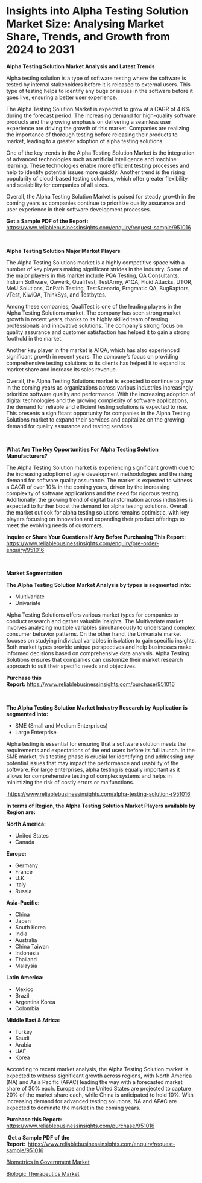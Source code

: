 <p><h1>Insights into Alpha Testing Solution Market Size: Analysing Market Share, Trends, and Growth from 2024 to 2031</h1></p><p><strong>Alpha Testing Solution Market Analysis and Latest Trends</strong></p>
<p><p>Alpha testing solution is a type of software testing where the software is tested by internal stakeholders before it is released to external users. This type of testing helps to identify any bugs or issues in the software before it goes live, ensuring a better user experience.</p><p>The Alpha Testing Solution Market is expected to grow at a CAGR of 4.6% during the forecast period. The increasing demand for high-quality software products and the growing emphasis on delivering a seamless user experience are driving the growth of this market. Companies are realizing the importance of thorough testing before releasing their products to market, leading to a greater adoption of alpha testing solutions.</p><p>One of the key trends in the Alpha Testing Solution Market is the integration of advanced technologies such as artificial intelligence and machine learning. These technologies enable more efficient testing processes and help to identify potential issues more quickly. Another trend is the rising popularity of cloud-based testing solutions, which offer greater flexibility and scalability for companies of all sizes.</p><p>Overall, the Alpha Testing Solution Market is poised for steady growth in the coming years as companies continue to prioritize quality assurance and user experience in their software development processes.</p></p>
<p><strong>Get a Sample PDF of the Report:&nbsp;</strong> <a href="https://www.reliablebusinessinsights.com/enquiry/request-sample/951016">https://www.reliablebusinessinsights.com/enquiry/request-sample/951016</a></p>
<p>&nbsp;</p>
<p><strong>Alpha Testing Solution Major Market Players</strong></p>
<p><p>The Alpha Testing Solutions market is a highly competitive space with a number of key players making significant strides in the industry. Some of the major players in this market include PQA Testing, QA Consultants, Indium Software, Qawerk, QualiTest, TestArmy, A1QA, Fluid Attacks, UTOR, MeU Solutions, OnPath Testing, TestScenario, Pragmatic QA, BugRaptors, vTest, KiwiQA, ThinkSys, and Testbytes.</p><p>Among these companies, QualiTest is one of the leading players in the Alpha Testing Solutions market. The company has seen strong market growth in recent years, thanks to its highly skilled team of testing professionals and innovative solutions. The company’s strong focus on quality assurance and customer satisfaction has helped it to gain a strong foothold in the market.</p><p>Another key player in the market is A1QA, which has also experienced significant growth in recent years. The company’s focus on providing comprehensive testing solutions to its clients has helped it to expand its market share and increase its sales revenue.</p><p>Overall, the Alpha Testing Solutions market is expected to continue to grow in the coming years as organizations across various industries increasingly prioritize software quality and performance. With the increasing adoption of digital technologies and the growing complexity of software applications, the demand for reliable and efficient testing solutions is expected to rise. This presents a significant opportunity for companies in the Alpha Testing Solutions market to expand their services and capitalize on the growing demand for quality assurance and testing services.</p></p>
<p>&nbsp;</p>
<p><strong>What Are The Key Opportunities For Alpha Testing Solution Manufacturers?</strong></p>
<p><p>The Alpha Testing Solution market is experiencing significant growth due to the increasing adoption of agile development methodologies and the rising demand for software quality assurance. The market is expected to witness a CAGR of over 10% in the coming years, driven by the increasing complexity of software applications and the need for rigorous testing. Additionally, the growing trend of digital transformation across industries is expected to further boost the demand for alpha testing solutions. Overall, the market outlook for alpha testing solutions remains optimistic, with key players focusing on innovation and expanding their product offerings to meet the evolving needs of customers.</p></p>
<p><strong>Inquire or Share Your Questions If Any Before Purchasing This Report:</strong> <a href="https://www.reliablebusinessinsights.com/enquiry/pre-order-enquiry/951016">https://www.reliablebusinessinsights.com/enquiry/pre-order-enquiry/951016</a></p>
<p>&nbsp;</p>
<p><strong>Market Segmentation</strong></p>
<p><strong>The Alpha Testing Solution Market Analysis by types is segmented into:</strong></p>
<p><ul><li>Multivariate</li><li>Univariate</li></ul></p>
<p><p>Alpha Testing Solutions offers various market types for companies to conduct research and gather valuable insights. The Multivariate market involves analyzing multiple variables simultaneously to understand complex consumer behavior patterns. On the other hand, the Univariate market focuses on studying individual variables in isolation to gain specific insights. Both market types provide unique perspectives and help businesses make informed decisions based on comprehensive data analysis. Alpha Testing Solutions ensures that companies can customize their market research approach to suit their specific needs and objectives.</p></p>
<p><strong>Purchase this Report:&nbsp;</strong><a href="https://www.reliablebusinessinsights.com/purchase/951016">https://www.reliablebusinessinsights.com/purchase/951016</a></p>
<p>&nbsp;</p>
<p><strong>The Alpha Testing Solution Market Industry Research by Application is segmented into:</strong></p>
<p><ul><li>SME (Small and Medium Enterprises)</li><li>Large Enterprise</li></ul></p>
<p><p>Alpha testing is essential for ensuring that a software solution meets the requirements and expectations of the end users before its full launch. In the SME market, this testing phase is crucial for identifying and addressing any potential issues that may impact the performance and usability of the software. For large enterprises, alpha testing is equally important as it allows for comprehensive testing of complex systems and helps in minimizing the risk of costly errors or malfunctions.</p></p>
<p><a href="https://www.reliablebusinessinsights.com/alpha-testing-solution-r951016">&nbsp;https://www.reliablebusinessinsights.com/alpha-testing-solution-r951016</a></p>
<p><strong>In terms of Region, the Alpha Testing Solution Market Players available by Region are:</strong></p>
<p>
    <p> <strong> North America: </strong>
        <ul>
            <li>United States</li>
            <li>Canada</li>
        </ul>
        </p> 
    <p> <strong> Europe: </strong>
        <ul>
            <li>Germany</li>
            <li>France</li>
            <li>U.K.</li>
            <li>Italy</li>
            <li>Russia</li>
        </ul>
        </p> 
    <p> <strong> Asia-Pacific: </strong>
        <ul>
            <li>China</li>
            <li>Japan</li>
            <li>South Korea</li>
            <li>India</li>
            <li>Australia</li>
            <li>China Taiwan</li>
            <li>Indonesia</li>
            <li>Thailand</li>
            <li>Malaysia</li>
        </ul>
        </p> 
    <p> <strong> Latin America: </strong>
        <ul>
            <li>Mexico</li>
            <li>Brazil</li>
            <li>Argentina Korea</li>
            <li>Colombia</li>
        </ul>
        </p> 
    <p> <strong> Middle East & Africa: </strong>
        <ul>
            <li>Turkey</li>
            <li>Saudi</li>
            <li>Arabia</li>
            <li>UAE</li>
            <li>Korea</li>
        </ul>
    </p>
    </p>
<p><p>According to recent market analysis, the Alpha Testing Solution market is expected to witness significant growth across regions, with North America (NA) and Asia Pacific (APAC) leading the way with a forecasted market share of 30% each. Europe and the United States are projected to capture 20% of the market share each, while China is anticipated to hold 10%. With increasing demand for advanced testing solutions, NA and APAC are expected to dominate the market in the coming years.</p></p>
<p><strong>Purchase this Report: </strong><a href="https://www.reliablebusinessinsights.com/purchase/951016">https://www.reliablebusinessinsights.com/purchase/951016</a></p>
<p>&nbsp;<strong>Get a Sample PDF of the Report:&nbsp;&nbsp;</strong><a href="https://www.reliablebusinessinsights.com/enquiry/request-sample/951016">https://www.reliablebusinessinsights.com/enquiry/request-sample/951016</a></p>
<p><strong></strong></p>
<p><p><a href="https://github.com/brenzgnarento/Market-Research-Report-List-3/blob/main/biometrics-in-government-market.md">Biometrics in Government Market</a></p><p><a href="https://github.com/jerrycopelandthomaswsqd8q/Market-Research-Report-List-3/blob/main/biologic-therapeutics-market.md">Biologic Therapeutics Market</a></p></p>